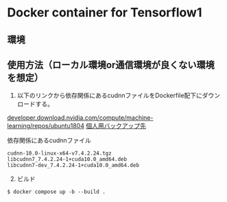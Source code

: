 # Docker container for Tensorflow1

## 環境

## 使用方法（ローカル環境or通信環境が良くない環境を想定）

1. 以下のリンクから依存関係にあるcudnnファイルをDockerfile配下にダウンロードする。

[developer.download.nvidia.com/compute/machine-learning/repos/ubuntu1804](https://developer.download.nvidia.com/compute/machine-learning/repos/ubuntu1804/x86_64/)
[個人用バックアップ先](https://drive.google.com/drive/folders/1zbMdOlB4cEUiF27gfYc5dFcMZKoCskfm?usp=sharing)

依存関係にあるcudnnファイル
```
cudnn-10.0-linux-x64-v7.4.2.24.tgz
libcudnn7_7.4.2.24-1+cuda10.0_amd64.deb
libcudnn7-dev_7.4.2.24-1+cuda10.0_amd64.deb
```

2. ビルド

```
$ docker compose up -b --build .
```